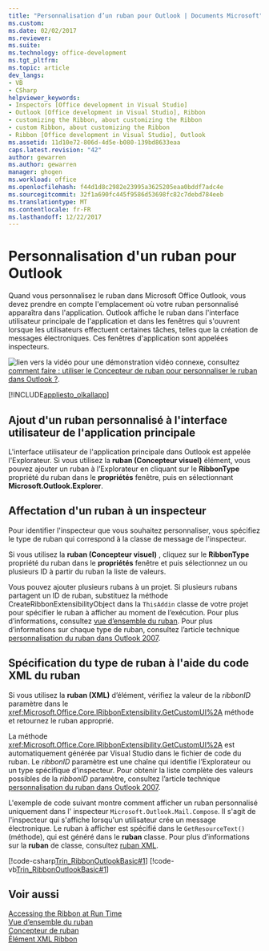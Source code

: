 ```yaml
---
title: "Personnalisation d’un ruban pour Outlook | Documents Microsoft"
ms.custom: 
ms.date: 02/02/2017
ms.reviewer: 
ms.suite: 
ms.technology: office-development
ms.tgt_pltfrm: 
ms.topic: article
dev_langs:
- VB
- CSharp
helpviewer_keywords:
- Inspectors [Office development in Visual Studio]
- Outlook [Office development in Visual Studio], Ribbon
- customizing the Ribbon, about customizing the Ribbon
- custom Ribbon, about customizing the Ribbon
- Ribbon [Office development in Visual Studio], Outlook
ms.assetid: 11d10e72-806d-4d5e-b080-139bd8633eaa
caps.latest.revision: "42"
author: gewarren
ms.author: gewarren
manager: ghogen
ms.workload: office
ms.openlocfilehash: f44d1d8c2982e23995a3625205eaa0bddf7adc4e
ms.sourcegitcommit: 32f1a690fc445f9586d53698fc82c7debd784eeb
ms.translationtype: MT
ms.contentlocale: fr-FR
ms.lasthandoff: 12/22/2017
---
```

# <a name="customizing-a-ribbon-for-outlook"></a>Personnalisation d'un ruban pour Outlook
  Quand vous personnalisez le ruban dans Microsoft Office Outlook, vous devez prendre en compte l'emplacement où votre ruban personnalisé apparaîtra dans l'application. Outlook affiche le ruban dans l'interface utilisateur principale de l'application et dans les fenêtres qui s'ouvrent lorsque les utilisateurs effectuent certaines tâches, telles que la création de messages électroniques. Ces fenêtres d'application sont appelées inspecteurs.  
  
 ![lien vers la vidéo](../vsto/media/playvideo.gif "lien vidéo") pour une démonstration vidéo connexe, consultez [comment faire : utiliser le Concepteur de ruban pour personnaliser le ruban dans Outlook ?](http://go.microsoft.com/fwlink/?LinkID=130312).  
  
 [!INCLUDE[appliesto_olkallapp](../vsto/includes/appliesto-olkallapp-md.md)]  
  
## <a name="adding-a-custom-ribbon-to-the-main-application-ui"></a>Ajout d'un ruban personnalisé à l'interface utilisateur de l'application principale  
 L'interface utilisateur de l'application principale dans Outlook est appelée l'Explorateur. Si vous utilisez la **ruban (Concepteur visuel)** élément, vous pouvez ajouter un ruban à l’Explorateur en cliquant sur le **RibbonType** propriété du ruban dans le **propriétés** fenêtre, puis en sélectionnant **Microsoft.Outlook.Explorer**.  
  
## <a name="assigning-a-ribbon-to-an-inspector"></a>Affectation d'un ruban à un inspecteur  
 Pour identifier l'inspecteur que vous souhaitez personnaliser, vous spécifiez le type de ruban qui correspond à la classe de message de l'inspecteur.  
  
 Si vous utilisez la **ruban (Concepteur visuel)** , cliquez sur le **RibbonType** propriété du ruban dans le **propriétés** fenêtre et puis sélectionnez un ou plusieurs ID à partir du ruban la liste de valeurs.  
  
 Vous pouvez ajouter plusieurs rubans à un projet. Si plusieurs rubans partagent un ID de ruban, substituez la méthode CreateRibbonExtensibilityObject dans la `ThisAddin` classe de votre projet pour spécifier le ruban à afficher au moment de l’exécution. Pour plus d’informations, consultez [vue d’ensemble du ruban](../vsto/ribbon-overview.md). Pour plus d’informations sur chaque type de ruban, consultez l’article technique [personnalisation du ruban dans Outlook 2007](http://msdn.microsoft.com/en-us/946e97ea-f556-4e84-8fac-01cd9214e170).  
  
## <a name="specifying-the-ribbon-type-by-using-ribbon-xml"></a>Spécification du type de ruban à l'aide du code XML du ruban  
 Si vous utilisez la **ruban (XML)** d’élément, vérifiez la valeur de la *ribbonID* paramètre dans le <xref:Microsoft.Office.Core.IRibbonExtensibility.GetCustomUI%2A> méthode et retournez le ruban approprié.  
  
 La méthode <xref:Microsoft.Office.Core.IRibbonExtensibility.GetCustomUI%2A> est automatiquement générée par Visual Studio dans le fichier de code du ruban. Le *ribbonID* paramètre est une chaîne qui identifie l’Explorateur ou un type spécifique d’inspecteur. Pour obtenir la liste complète des valeurs possibles de la *ribbonID* paramètre, consultez l’article technique [personnalisation du ruban dans Outlook 2007](http://msdn.microsoft.com/en-us/946e97ea-f556-4e84-8fac-01cd9214e170).  
  
 L'exemple de code suivant montre comment afficher un ruban personnalisé uniquement dans l' inspecteur `Microsoft.Outlook.Mail.Compose`. Il s'agit de l'inspecteur qui s'affiche lorsqu'un utilisateur crée un message électronique. Le ruban à afficher est spécifié dans le `GetResourceText()` (méthode), qui est généré dans le **ruban** classe. Pour plus d’informations sur la **ruban** de classe, consultez [ruban XML](../vsto/ribbon-xml.md).  
  
 [!code-csharp[Trin_RibbonOutlookBasic#1](../vsto/codesnippet/CSharp/Trin_RibbonOutlookBasic/Ribbon1.cs#1)]
 [!code-vb[Trin_RibbonOutlookBasic#1](../vsto/codesnippet/VisualBasic/Trin_RibbonOutlookBasic/Ribbon1.vb#1)]  
  
## <a name="see-also"></a>Voir aussi  
 [Accessing the Ribbon at Run Time](../vsto/accessing-the-ribbon-at-run-time.md)   
 [Vue d’ensemble du ruban](../vsto/ribbon-overview.md)   
 [Concepteur de ruban](../vsto/ribbon-designer.md)   
 [Élément XML Ribbon](../vsto/ribbon-xml.md)  
  
  